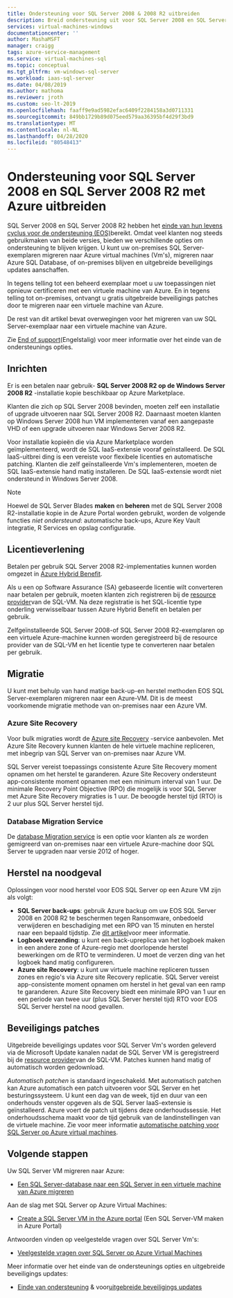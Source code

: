 ```yaml
---
title: Ondersteuning voor SQL Server 2008 & 2008 R2 uitbreiden
description: Breid ondersteuning uit voor SQL Server 2008 en SQL Server 2008 R2 door uw SQL Server-exemplaar te migreren naar Azure, of om uitgebreide ondersteuning te kopen om instanties on-premises te blijven gebruiken.
services: virtual-machines-windows
documentationcenter: ''
author: MashaMSFT
manager: craigg
tags: azure-service-management
ms.service: virtual-machines-sql
ms.topic: conceptual
ms.tgt_pltfrm: vm-windows-sql-server
ms.workload: iaas-sql-server
ms.date: 04/08/2019
ms.author: mathoma
ms.reviewer: jroth
ms.custom: seo-lt-2019
ms.openlocfilehash: faaff9e9ad5982efac6409f2284158a3d0711331
ms.sourcegitcommit: 849bb1729b89d075eed579aa36395bf4d29f3bd9
ms.translationtype: MT
ms.contentlocale: nl-NL
ms.lasthandoff: 04/28/2020
ms.locfileid: "80548413"
---
```

# <a name="extend-support-for-sql-server-2008-and-sql-server-2008-r2-with-azure"></a>Ondersteuning voor SQL Server 2008 en SQL Server 2008 R2 met Azure uitbreiden

SQL Server 2008 en SQL Server 2008 R2 hebben het [einde van hun levens cyclus voor de ondersteuning (EOS)](https://www.microsoft.com/sql-server/sql-server-2008)bereikt. Omdat veel klanten nog steeds gebruikmaken van beide versies, bieden we verschillende opties om ondersteuning te blijven krijgen. U kunt uw on-premises SQL Server-exemplaren migreren naar Azure virtual machines (Vm's), migreren naar Azure SQL Database, of on-premises blijven en uitgebreide beveiligings updates aanschaffen.

In tegens telling tot een beheerd exemplaar moet u uw toepassingen niet opnieuw certificeren met een virtuele machine van Azure. En in tegens telling tot on-premises, ontvangt u gratis uitgebreide beveiligings patches door te migreren naar een virtuele machine van Azure.

De rest van dit artikel bevat overwegingen voor het migreren van uw SQL Server-exemplaar naar een virtuele machine van Azure.

Zie [End of support](/sql/sql-server/end-of-support/sql-server-end-of-life-overview)(Engelstalig) voor meer informatie over het einde van de ondersteunings opties.

## <a name="provisioning"></a>Inrichten

Er is een betalen naar gebruik- **SQL Server 2008 R2 op de Windows Server 2008 R2** -installatie kopie beschikbaar op Azure Marketplace.

Klanten die zich op SQL Server 2008 bevinden, moeten zelf een installatie of upgrade uitvoeren naar SQL Server 2008 R2. Daarnaast moeten klanten op Windows Server 2008 hun VM implementeren vanaf een aangepaste VHD of een upgrade uitvoeren naar Windows Server 2008 R2.

Voor installatie kopieën die via Azure Marketplace worden geïmplementeerd, wordt de SQL IaaS-extensie vooraf geïnstalleerd. De SQL IaaS-uitbrei ding is een vereiste voor flexibele licenties en automatische patching. Klanten die zelf geïnstalleerde Vm's implementeren, moeten de SQL IaaS-extensie hand matig installeren. De SQL IaaS-extensie wordt niet ondersteund in Windows Server 2008.

> [!NOTE]
> Hoewel de SQL Server Blades **maken** en **beheren** met de SQL Server 2008 R2-installatie kopie in de Azure Portal worden gebruikt, worden de volgende functies _niet ondersteund_: automatische back-ups, Azure Key Vault integratie, R Services en opslag configuratie.

## <a name="licensing"></a>Licentieverlening
Betalen per gebruik SQL Server 2008 R2-implementaties kunnen worden omgezet in [Azure Hybrid Benefit](https://azure.microsoft.com/pricing/hybrid-benefit/).

Als u een op Software Assurance (SA) gebaseerde licentie wilt converteren naar betalen per gebruik, moeten klanten zich registreren bij de [resource provider](virtual-machines-windows-sql-register-with-resource-provider.md)van de SQL-VM. Na deze registratie is het SQL-licentie type onderling verwisselbaar tussen Azure Hybrid Benefit en betalen per gebruik.

Zelfgeïnstalleerde SQL Server 2008-of SQL Server 2008 R2-exemplaren op een virtuele Azure-machine kunnen worden geregistreerd bij de resource provider van de SQL-VM en het licentie type te converteren naar betalen per gebruik.

## <a name="migration"></a>Migratie
U kunt met behulp van hand matige back-up-en herstel methoden EOS SQL Server-exemplaren migreren naar een Azure-VM. Dit is de meest voorkomende migratie methode van on-premises naar een Azure VM.

### <a name="azure-site-recovery"></a>Azure Site Recovery

Voor bulk migraties wordt de [Azure site Recovery](/azure/site-recovery/site-recovery-overview) -service aanbevolen. Met Azure Site Recovery kunnen klanten de hele virtuele machine repliceren, met inbegrip van SQL Server van on-premises naar Azure VM.

SQL Server vereist toepassings consistente Azure Site Recovery moment opnamen om het herstel te garanderen. Azure Site Recovery ondersteunt app-consistente moment opnamen met een minimum interval van 1 uur. De minimale Recovery Point Objective (RPO) die mogelijk is voor SQL Server met Azure Site Recovery migraties is 1 uur. De beoogde herstel tijd (RTO) is 2 uur plus SQL Server herstel tijd.

### <a name="database-migration-service"></a>Database Migration Service

De [database Migration service](/azure/dms/dms-overview) is een optie voor klanten als ze worden gemigreerd van on-premises naar een virtuele Azure-machine door SQL Server te upgraden naar versie 2012 of hoger.

## <a name="disaster-recovery"></a>Herstel na noodgeval

Oplossingen voor nood herstel voor EOS SQL Server op een Azure VM zijn als volgt:

- **SQL Server back-ups**: gebruik Azure backup om uw EOS SQL Server 2008 en 2008 R2 te beschermen tegen Ransomware, onbedoeld verwijderen en beschadiging met een RPO van 15 minuten en herstel naar een bepaald tijdstip. Zie [dit artikel](https://docs.microsoft.com/azure/backup/sql-support-matrix#scenario-support)voor meer informatie.
- **Logboek verzending**: u kunt een back-upreplica van het logboek maken in een andere zone of Azure-regio met doorlopende herstel bewerkingen om de RTO te verminderen. U moet de verzen ding van het logboek hand matig configureren.
- **Azure site Recovery**: u kunt uw virtuele machine repliceren tussen zones en regio's via Azure site Recovery replicatie. SQL Server vereist app-consistente moment opnamen om herstel in het geval van een ramp te garanderen. Azure Site Recovery biedt een minimale RPO van 1 uur en een periode van twee uur (plus SQL Server herstel tijd) RTO voor EOS SQL Server herstel na nood gevallen.

## <a name="security-patching"></a>Beveiligings patches
Uitgebreide beveiligings updates voor SQL Server Vm's worden geleverd via de Microsoft Update kanalen nadat de SQL Server VM is geregistreerd bij de [resource provider](virtual-machines-windows-sql-register-with-resource-provider.md)van de SQL-VM. Patches kunnen hand matig of automatisch worden gedownload.

*Automatisch patchen* is standaard ingeschakeld. Met automatisch patchen kan Azure automatisch een patch uitvoeren voor SQL Server en het besturingssysteem. U kunt een dag van de week, tijd en duur van een onderhouds venster opgeven als de SQL Server IaaS-extensie is geïnstalleerd. Azure voert de patch uit tijdens deze onderhoudssessie. Het onderhoudsschema maakt voor de tijd gebruik van de landinstellingen van de virtuele machine.  Zie voor meer informatie [automatische patching voor SQL Server op Azure virtual machines](virtual-machines-windows-sql-automated-patching.md).


## <a name="next-steps"></a>Volgende stappen

Uw SQL Server VM migreren naar Azure:

* [Een SQL Server-database naar een SQL Server in een virtuele machine van Azure migreren](virtual-machines-windows-migrate-sql.md)

Aan de slag met SQL Server op Azure Virtual Machines:

* [Create a SQL Server VM in the Azure portal](quickstart-sql-vm-create-portal.md) (Een SQL Server-VM maken in Azure Portal)

Antwoorden vinden op veelgestelde vragen over SQL Server Vm's:

* [Veelgestelde vragen over SQL Server op Azure Virtual Machines](virtual-machines-windows-sql-server-iaas-faq.md)

Meer informatie over het einde van de ondersteunings opties en uitgebreide beveiligings updates:

* [Einde van ondersteuning](/sql/sql-server/end-of-support/sql-server-end-of-life-overview) & voor[uitgebreide beveiligings updates](/sql/sql-server/end-of-support/sql-server-extended-security-updates)